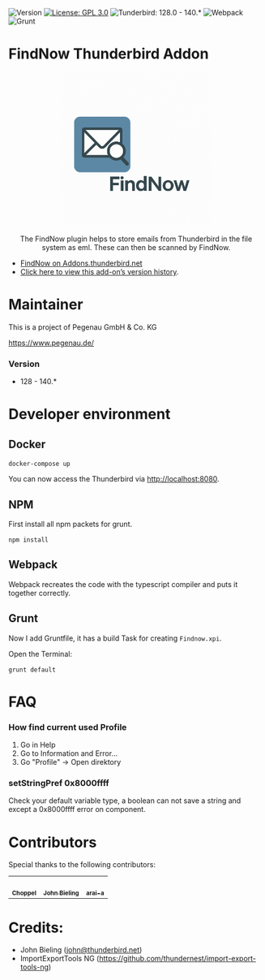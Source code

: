 ![Version](https://img.shields.io/badge/Version-4.1-blue)
[![License: GPL 3.0](https://img.shields.io/badge/License-GPL%203.0-red.png)](https://opensource.org/licenses/GPL-3.0)
![Tunderbird: 128.0 - 140.*](https://img.shields.io/badge/Thunderbird-128.0--140.*-brightgreen)
![Webpack](https://img.shields.io/badge/Webpack-yes-yellow)
![Grunt](https://img.shields.io/badge/Grunt-yes-yellow)

# FindNow Thunderbird Addon
<p align="center">
<img src="doc/images/tbfindnowlogo.png" width="300px" style="border-radius: 15px;transition: transform .2s;object-fit: cover;">
<br><br>
The FindNow plugin helps to store emails from Thunderbird in the file system as eml. These can then be scanned by FindNow.
</p>

* [FindNow on Addons.thunderbird.net](https://addons.thunderbird.net/addon/findnow/)
* [Click here to view this add-on’s version history](https://addons.thunderbird.net/addon/findnow/versions/).



# Maintainer
This is a project of Pegenau GmbH & Co. KG

https://www.pegenau.de/

### Version
* 128 - 140.*

# Developer environment
## Docker
```shell
docker-compose up
```
You can now access the Thunderbird via [http://localhost:8080](http://localhost:8080).

## NPM
First install all npm packets for grunt.
```shell
npm install
```

## Webpack
Webpack recreates the code with the typescript compiler and puts it together correctly.

## Grunt
Now I add Gruntfile, it has a build Task for creating ```Findnow.xpi```. 

Open the Terminal:
```shell
grunt default
```

# FAQ
### How find current used Profile
1. Go in Help
2. Go to Information and Error...
3. Go "Profile" -> Open direktory


### setStringPref 0x8000ffff
Check your default variable type, a boolean can not save a string and except a 0x8000ffff error on component.

# Contributors

Special thanks to the following contributors:

<!-- prettier-ignore-start -->
<!-- markdownlint-disable -->
<table>
	<tr>
		<td style="text-align: center;">
			<a href="https://github.com/Choppel">
				<img src="https://avatars.githubusercontent.com/u/14126324?v=4" width="80" alt=""/>
				<br /><sub><b>Choppel</b></sub>
			</a>
		</td>
		<td style="text-align: center;">
			<a href="https://github.com/jobisoft">
				<img src="https://avatars.githubusercontent.com/u/5830621?v=4" width="80" alt=""/>
				<br /><sub><b>John Bieling</b></sub>
			</a>
		</td>
		<td style="text-align: center;">
			<a href="https://github.com/arai-a">
				<img src="https://avatars.githubusercontent.com/u/6299746?v=4" width="80" alt=""/>
				<br /><sub><b>arai-a</b></sub>
			</a>
		</td>
	</tr>
</table>
<!-- markdownlint-enable -->
<!-- prettier-ignore-end -->

# Credits:
* John Bieling (john@thunderbird.net)
* ImportExportTools NG (https://github.com/thundernest/import-export-tools-ng)
